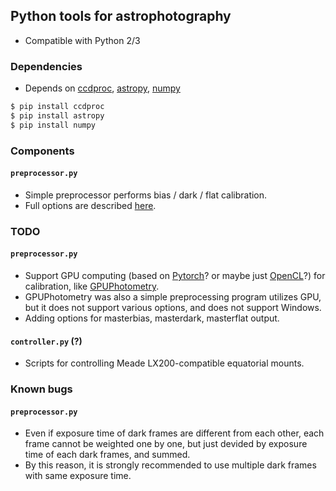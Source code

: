 ## Python tools for astrophotography
* Compatible with Python 2/3

### Dependencies
* Depends on [ccdproc](https://github.com/astropy/ccdproc), [astropy](http://www.astropy.org/), [numpy](http://www.numpy.org/)
```sh
$ pip install ccdproc
$ pip install astropy
$ pip install numpy
```

### Components

#### ```preprocessor.py```
* Simple preprocessor performs bias / dark / flat calibration.
* Full options are described [here](docs/preprocessor.py.md).

### TODO
#### ```preprocessor.py```
* Support GPU computing (based on [Pytorch](http://pytorch.org/)? or maybe just [OpenCL](https://www.khronos.org/opencl/)?) for calibration, like [GPUPhotometry](https://github.com/hletrd/GPUPhotometry).
 * GPUPhotometry was also a simple preprocessing program utilizes GPU, but it does not support various options, and does not support Windows.
* Adding options for masterbias, masterdark, masterflat output.

#### ```controller.py``` (?)
* Scripts for controlling Meade LX200-compatible equatorial mounts.

### Known bugs
#### ```preprocessor.py```
* Even if exposure time of dark frames are different from each other, each frame cannot be weighted one by one, but just devided by exposure time of each dark frames, and summed.
 * By this reason, it is strongly recommended to use multiple dark frames with same exposure time.